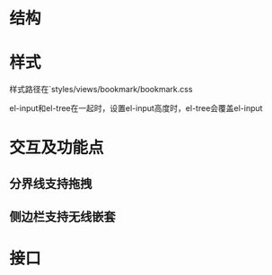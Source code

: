 # 结构

# 样式
样式路径在`styles/views/bookmark/bookmark.css

el-input和el-tree在一起时，设置el-input高度时，el-tree会覆盖el-input
# 交互及功能点
## 分界线支持拖拽

## 侧边栏支持无线嵌套

# 接口
